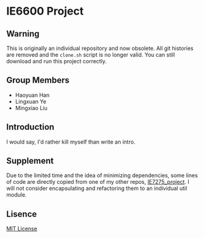 # IE6600 Project

## Warning

This is originally an individual repository and now obsolete. All git histories are removed and the `clone.sh` script is no longer valid. You can still download and run this project correctly.

## Group Members

- Haoyuan Han
- Lingxuan Ye
- Mingxiao Liu

## Introduction

I would say, I'd rather kill myself than write an intro.

## Supplement

Due to the limited time and the idea of minimizing dependencies, some lines of code are directly copied from one of my other repos, [IE7275_project](https://github.com/Lingxuan-Ye/IE7275_project). I will not consider encapsulating and refactoring them to an individual util module.

## Lisence

[MIT License](LICENSE)
